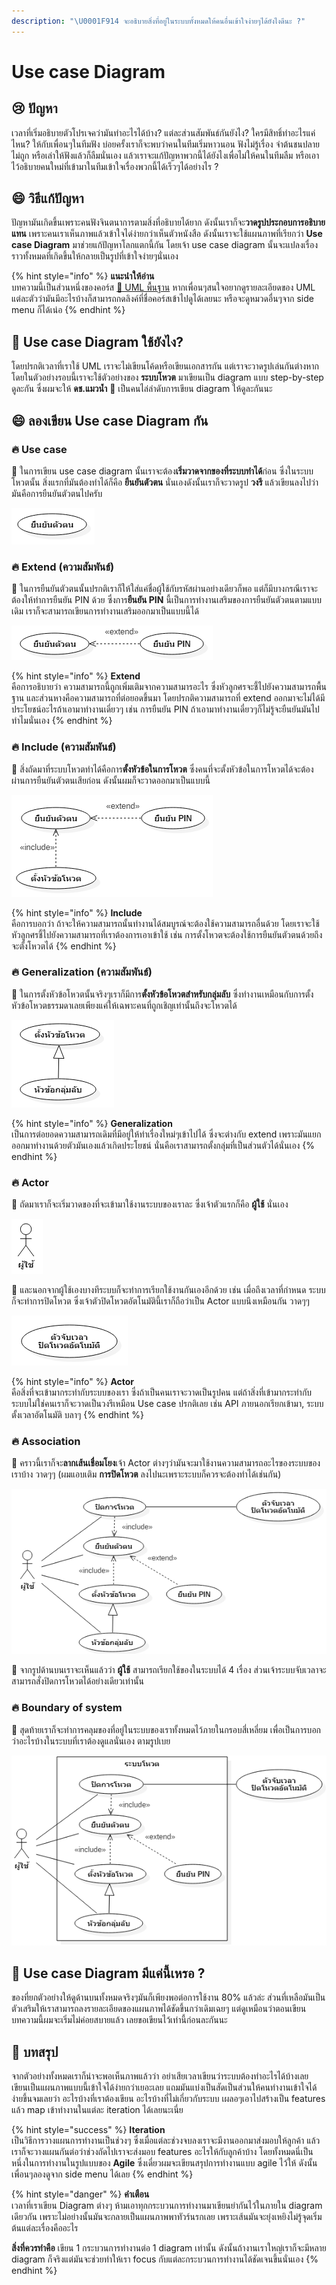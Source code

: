 ```yaml
---
description: "\U0001F914 จะอธิบายสิ่งที่อยู่ในระบบทั้งหมดให้คนอื่นเข้าใจง่ายๆได้ยังไงดีนะ ?"
---
```


# Use case Diagram

## 😢 ปัญหา

เวลาที่เริ่มอธิบายตัวโปรเจคว่ามันทำอะไรได้บ้าง? แต่ละส่วนสัมพันธ์กันยังไง? ใครมีสิทธิ์ทำอะไรแค่ไหน? ให้กับเพื่อนๆในทีมฟัง บ่อยครั้งเราก็จะพบว่าคนในทีมเริ่มหาวนอน ฟังไม่รู้เรื่อง จำต้นชนปลายไม่ถูก หรือเล่าให้ฟังแล้วก็ลืมนั่นเอง แล้วเราจะแก้ปัญหาพวกนี้ได้ยังไงเพื่อไม่ให้คนในทีมลืม หรือเอาไว้อธิบายคนใหม่ที่เข้ามาในทีมเข้าใจเรื่องพวกนี้ได้เร็วๆได้อย่างไร ?

## 😄 วิธีแก้ปัญหา

ปัญหามันเกิดขึ้นเพราะคนฟังจินตนาการตามสิ่งที่อธิบายได้ยาก ดังนั้นเราก็จะ**วาดรูปประกอบการอธิบายแทน** เพราะคนเราเห็นภาพแล้วเข้าใจได่ง่ายกว่าเห็นตัวหนังสือ ดังนั้นเราจะใช้แผนภาพที่เรียกว่า **Use case Diagram** มาช่วยแก้ปัญหาโลกแตกนี้กัน โดยเจ้า use case diagram นั้นจะแปลงเรื่องราวทั้งหมดที่เกิดขึ้นให้กลายเป็นรูปที่เข้าใจง่ายๆนั่นเอง

{% hint style="info" %}
**แนะนำให้อ่าน**  
บทความนี้เป็นส่วนหนึ่งของคอร์ส [👶 UML พื้นฐาน](https://saladpuk.gitbook.io/learn/basic/uml) หากเพื่อนๆสนใจอยากดูรายละเอียดของ UML แต่ละตัวว่ามันมีอะไรบ้างก็สามารถกดลิงค์ที่ชื่อคอร์สเข้าไปดูได้เลยนะ หรือจะดูหมวดอื่นๆจาก side menu ก็ได้เน่อ
{% endhint %}

## 🤔 Use case Diagram ใช้ยังไง?

โดยปรกติเวลาที่เราใช้ UML เราจะไม่เขียนโค้ดหรือเขียนเอกสารกัน แต่เราจะวาดรูปเล่นกันต่างหาก โดยในตัวอย่างรอบนี้เราจะใช้ตัวอย่างของ **ระบบโหวต** มาเขียนเป็น diagram แบบ step-by-step ดูละกัน ซึ่งผมจะให้ **ดช.แมวน้ำ** 🧔 เป็นคนไล่ลำดับการเขียน diagram ให้ดูละกันนะ

## 😄 ลองเขียน Use case Diagram กัน

### 🔥 Use case

🧔 ในการเขียน use case diagram นั้นเราจะต้อง**เริ่มวาดจากของที่ระบบทำได้**ก่อน ซึ่งในระบบโหวตนั้น สิ่งแรกที่มันต้องทำได้ก็คือ **ยืนยันตัวตน** นั่นเองดังนั้นเราก็จะวาดรูป **วงรี** แล้วเขียนลงไปว่ามันคือการยืนยันตัวตนไปครับ

![](../../.gitbook/assets/image%20%28107%29.png)

### 🔥 Extend \(ความสัมพันธ์\)

🧔 ในการยืนยันตัวตนนั้นปรกติเราก็ให้ใส่แค่ชื่อผู้ใช้กับรหัสผ่านอย่างเดียวก็พอ แต่ก็มีบางกรณีเราจะต้องให้ทำการยืนยัน PIN ด้วย ซึ่งการ**ยืนยัน PIN** นี้เป็นการทำงานเสริมของการยืนยันตัวตนตามแบบเดิม เราก็จะสามารถเขียนการทำงานเสริมออกมาเป็นแบบนี้ได้

![](../../.gitbook/assets/image%20%28274%29.png)

{% hint style="info" %}
**Extend**  
คือการอธิบายว่า ความสามารถนี้ถูกเพิ่มเติมจากความสามารอะไร ซึ่งหัวลูกศรจะชี้ไปยังความสามารถพื้นฐาน และส่วนหางคือความสามารถที่ต่อยอดขึ้นมา โดยปรกติความสามารถที่ extend ออกมาจะไม่ได้มีประโยชน์อะไรถ้าเอามาทำงานเดี่ยวๆ เช่น การยืนยัน PIN ถ้าเอามาทำงานเดี๋ยวๆก็ไม่รู้จะยืนยันมันไปทำไมนั่นเอง
{% endhint %}

### 🔥 Include \(ความสัมพันธ์\)

🧔 สิ่งถัดมาที่ระบบโหวตทำได้คือการ**ตั้งหัวข้อในการโหวต** ซึ่งคนที่จะตั้งหัวข้อในการโหวตได้จะต้องผ่านการยืนยันตัวตนเสียก่อน ดังนั้นผมก็จะวาดออกมาเป็นแบบนี้

![](../../.gitbook/assets/image%20%28241%29.png)

{% hint style="info" %}
**Include**  
คือการบอกว่า ถ้าจะให้ความสามารถนั้นทำงานได้สมบูรณ์จะต้องใช้ความสามารถอื่นด้วย โดยเราจะใช้หัวลูกศรชี้ไปยังความสามารถที่เราต้องการเอาเข้าใช้ เช่น การตั้งโหวตจะต้องใช้การยืนยันตัวตนด้วยถึงจะตั้งโหวตได้
{% endhint %}

### 🔥 **Generalization** \(ความสัมพันธ์\)

🧔 ในการตั้งหัวข้อโหวตนั้นจริงๆเราก็มีการ**ตั้งหัวข้อโหวตสำหรับกลุ่มลับ** ซึ่งทำงานเหมือนกับการตั้งหัวข้อโหวตธรรมดาเลยเพียงแค่ให้เฉพาะคนที่ถูกเชิญเท่านั้นถึงจะโหวตได้

![](../../.gitbook/assets/image%20%28524%29.png)

{% hint style="info" %}
**Generalization**  
เป็นการต่อยอดความสามารถเดิมที่มีอยู่ให้ทำเรื่องใหม่ๆเข้าไปได้ ซึ่งจะต่างกับ extend เพราะมันแยกออกมาทำงานด้วยตัวมันเองแล้วเกิดประโยชน์ นั่นคือเราสามารถตั้งกลุ่มที่เป็นส่วนตัวได้นั่นเอง
{% endhint %}

### 🔥 Actor

🧔 ถัดมาเราก็จะเริ่มวาดของที่จะเข้ามาใช้งานระบบของเราละ ซึ่งเจ้าตัวแรกก็คือ **ผู้ใช้** นั่นเอง

![](../../.gitbook/assets/image%20%28351%29.png)

🧔 และนอกจากผู้ใช้เองบางทีระบบก็จะทำการเรียกใช้งานกันเองอีกด้วย เช่น เมื่อถึงเวลาที่กำหนด ระบบก็จะทำการปิดโหวต ซึ่งเจ้าตัวปิดโหวตอัตโนมัตินี้เราก็ถือว่าเป็น Actor แบบนึงเหมือนกัน วาดๆๆ

![](../../.gitbook/assets/image%20%2847%29.png)

{% hint style="info" %}
**Actor**  
คือสิ่งที่จะเข้ามากระทำกับระบบของเรา ซึ่งถ้าเป็นคนเราจะวาดเป็นรูปคน แต่ถ้าสิ่งที่เข้ามากระทำกับระบบไม่ใช่คนเราก็จะวาดเป็นวงรีเหมือน Use case ปรกติเลย เช่น API ภายนอกเรียกเข้ามา, ระบบตั้งเวลาอัตโนมัติ บลาๆ
{% endhint %}

### 🔥 Association

🧔 คราวนี้เราก็จะ**ลากเส้นเชื่อมโยง**เจ้า Actor ต่างๆว่ามันจะมาใช้งานความสามารถอะไรของระบบของเราบ้าง วาดๆๆ \(ผมแอบเติม **การปิดโหวต** ลงไปนะเพราะระบบก็ควรจะต้องทำได้เช่นกัน\)

![](../../.gitbook/assets/image%20%28294%29.png)

🧔 จากรูปด้านบนเราจะเห็นแล้วว่า **ผู้ใช้** สามารถเรียกใช้ของในระบบได้ 4 เรื่อง ส่วนเจ้าระบบจับเวลาจะสามารถสั่งปิดการโหวตได้อย่างเดียวเท่านั้น

### 🔥 **Boundary of system**

🧔 สุดท้ายเราก็จะทำการคลุมของที่อยู่ในระบบของเราทั้งหมดไว้ภายในกรอบสี่เหลี่ยม เพื่อเป็นการบอกว่าอะไรบ้างในระบบที่เราต้องดูแลนั่นเอง ตามรูปเบย

![](../../.gitbook/assets/image%20%28384%29.png)

## 🤔 Use case Diagram มีแค่นี้เหรอ ?

ของที่ยกตัวอย่างให้ดูด้านบนทั้งหมดจริงๆมันก็เพียงพอต่อการใช้งาน 80% แล้วล่ะ ส่วนที่เหลือมันเป็นตัวเสริมให้เราสามารถลงรายละเอียดของแผนภาพได้ชัดขึ้นกว่าเดิมเฉยๆ แต่ดูเหมือนว่าตอนเขียนบทความนี้ผมจะเริ่มไม่ค่อยสบายแล้ว เลยขอเขียนไว้เท่านี้ก่อนละกันนะ

## 🎯 บทสรุป

จากตัวอย่างทั้งหมดเราก็น่าจะพอเห็นภาพแล้วว่า อย่าเสียเวลาเขียนว่าระบบต้องทำอะไรได้บ้างเลย เขียนเป็นแผนภาพแบบนี้เข้าใจได้ง่ายกว่าเยอะเลย แถมมันแบ่งเป็นสัดเป็นส่วนให้คนทำงานเข้าใจได้ง่ายขึ้นจมเลยว่า อะไรบ้างที่เราต้องเขียน อะไรบ้างที่ไม่เกี่ยวกับระบบ เผลอๆเอาไปสร้างเป็น features แล้ว map เข้าทำงานในแต่ละ iteration ได้เลยนะเนี่ย

{% hint style="success" %}
**Iteration**  
เป็นวิธีการวางแผนการทำงานเป็นช่วงๆ ซึ่งเมื่อแต่ละช่วงจบลงเราจะมีงานออกมาส่งมอบให้ลูกค้า แล้วเราก็จะวางแผนกันต่อว่าช่วงถัดไปเราจะส่งมอบ features อะไรให้กับลูกค้าบ้าง โดยทั้งหมดนี่เป็นหนึ่งในการทำงานในรูปแบบของ **Agile** ซึ่งเดี๋ยวผมจะเขียนสรุปการทำงานแบบ agile ไว้ให้ ดังนั้นเพื่อนๆลองดูจาก side menu ได้เลย
{% endhint %}

{% hint style="danger" %}
**คำเตือน**  
เวลาที่เราเขียน Diagram ต่างๆ ห้ามเอาทุกกระบวนการทำงานมาเขียนยำกันไว้ในภายใน diagram เดียวกัน เพราะไม่อย่างนั้นมันจะกลายเป็นแผนภาพพาทัวร์นรกเลย เพราะเส้นมันจะยุ่งเหยิงไม่รู้จุดเริ่มต้นแต่ละเรื่องคืออะไร

**สิ่งที่ควรทำคือ** เขียน 1 กระบวนการทำงานต่อ 1 diagram เท่านั้น ดังนั้นถ้างานเราใหญ่เราก็จะมีหลาย diagram ก็จริงแต่มันจะช่วยทำให้เรา focus กับแต่ละกระบวนการทำงานได้ชัดเจนขึ้นนั่นเอง
{% endhint %}

